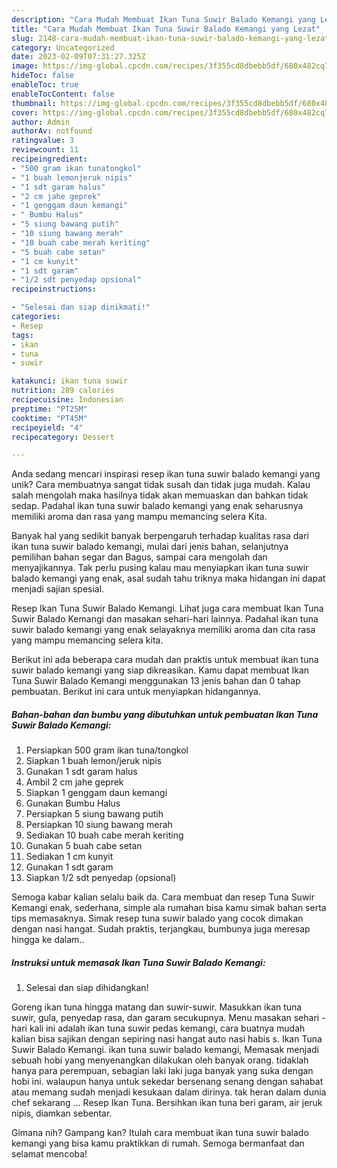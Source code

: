 ```yaml
---
description: "Cara Mudah Membuat Ikan Tuna Suwir Balado Kemangi yang Lezat"
title: "Cara Mudah Membuat Ikan Tuna Suwir Balado Kemangi yang Lezat"
slug: 2148-cara-mudah-membuat-ikan-tuna-suwir-balado-kemangi-yang-lezat
category: Uncategorized
date: 2023-02-09T07:31:27.325Z
image: https://img-global.cpcdn.com/recipes/3f355cd8dbebb5df/680x482cq70/ikan-tuna-suwir-balado-kemangi-foto-resep-utama.jpg
hideToc: false
enableToc: true
enableTocContent: false
thumbnail: https://img-global.cpcdn.com/recipes/3f355cd8dbebb5df/680x482cq70/ikan-tuna-suwir-balado-kemangi-foto-resep-utama.jpg
cover: https://img-global.cpcdn.com/recipes/3f355cd8dbebb5df/680x482cq70/ikan-tuna-suwir-balado-kemangi-foto-resep-utama.jpg
author: Admin
authorAv: notfound
ratingvalue: 3
reviewcount: 11
recipeingredient:
- "500 gram ikan tunatongkol"
- "1 buah lemonjeruk nipis"
- "1 sdt garam halus"
- "2 cm jahe geprek"
- "1 genggam daun kemangi"
- " Bumbu Halus"
- "5 siung bawang putih"
- "10 siung bawang merah"
- "10 buah cabe merah keriting"
- "5 buah cabe setan"
- "1 cm kunyit"
- "1 sdt garam"
- "1/2 sdt penyedap opsional"
recipeinstructions:

- "Selesai dan siap dinikmati!"
categories:
- Resep
tags:
- ikan
- tuna
- suwir

katakunci: ikan tuna suwir 
nutrition: 289 calories
recipecuisine: Indonesian
preptime: "PT25M"
cooktime: "PT45M"
recipeyield: "4"
recipecategory: Dessert

---
```





Anda sedang mencari inspirasi resep ikan tuna suwir balado kemangi yang unik? Cara membuatnya sangat tidak susah dan tidak juga mudah. Kalau salah mengolah maka hasilnya tidak akan memuaskan dan bahkan tidak sedap. Padahal ikan tuna suwir balado kemangi yang enak seharusnya memiliki aroma dan rasa yang mampu memancing selera Kita.





Banyak hal yang sedikit banyak berpengaruh terhadap kualitas rasa dari ikan tuna suwir balado kemangi, mulai dari jenis bahan, selanjutnya pemilihan bahan segar dan Bagus, sampai cara mengolah dan menyajikannya. Tak perlu pusing kalau mau menyiapkan ikan tuna suwir balado kemangi yang enak,      asal sudah tahu triknya maka hidangan ini dapat menjadi sajian spesial.














Resep Ikan Tuna Suwir Balado Kemangi. Lihat juga cara membuat Ikan Tuna Suwir Balado Kemangi dan masakan sehari-hari lainnya. Padahal ikan tuna suwir balado kemangi yang enak selayaknya memiliki aroma dan cita rasa yang mampu memancing selera kita.






Berikut ini ada beberapa cara mudah dan praktis untuk membuat ikan tuna suwir balado kemangi yang siap dikreasikan. Kamu dapat membuat Ikan Tuna Suwir Balado Kemangi menggunakan 13 jenis bahan dan 0 tahap pembuatan. Berikut ini cara untuk menyiapkan hidangannya.

<!--inarticleads1-->

##### Bahan-bahan dan bumbu yang dibutuhkan untuk pembuatan Ikan Tuna Suwir Balado Kemangi:

1. Persiapkan 500 gram ikan tuna/tongkol
1. Siapkan 1 buah lemon/jeruk nipis
1. Gunakan 1 sdt garam halus
1. Ambil 2 cm jahe geprek
1. Siapkan 1 genggam daun kemangi
1. Gunakan  Bumbu Halus
1. Persiapkan 5 siung bawang putih
1. Persiapkan 10 siung bawang merah
1. Sediakan 10 buah cabe merah keriting
1. Gunakan 5 buah cabe setan
1. Sediakan 1 cm kunyit
1. Gunakan 1 sdt garam
1. Siapkan 1/2 sdt penyedap (opsional)


Semoga kabar kalian selalu baik da. Cara membuat dan resep Tuna Suwir Kemangi enak, sederhana, simple ala rumahan bisa kamu simak bahan serta tips memasaknya. Simak resep tuna suwir balado yang cocok dimakan dengan nasi hangat. Sudah praktis, terjangkau, bumbunya juga meresap hingga ke dalam.. 

<!--inarticleads2-->

##### Instruksi untuk memasak Ikan Tuna Suwir Balado Kemangi:


1. Selesai dan siap dihidangkan!

Goreng ikan tuna hingga matang dan suwir-suwir. Masukkan ikan tuna suwir, gula, penyedap rasa, dan garam secukupnya. Menu masakan sehari -hari kali ini adalah ikan tuna suwir pedas kemangi, cara buatnya mudah kalian bisa sajikan dengan sepiring nasi hangat auto nasi habis s. Ikan Tuna Suwir Balado Kemangi. ikan tuna suwir balado kemangi, Memasak menjadi sebuah hobi yang menyenangkan dilakukan oleh banyak orang. tidaklah hanya para perempuan, sebagian laki laki juga banyak yang suka dengan hobi ini. walaupun hanya untuk sekedar bersenang senang dengan sahabat atau memang sudah menjadi kesukaan dalam dirinya. tak heran dalam dunia chef sekarang … Resep Ikan Tuna. Bersihkan ikan tuna beri garam, air jeruk nipis, diamkan sebentar. 

Gimana nih? Gampang kan? Itulah cara membuat ikan tuna suwir balado kemangi yang bisa kamu praktikkan di rumah. Semoga bermanfaat dan selamat mencoba!
